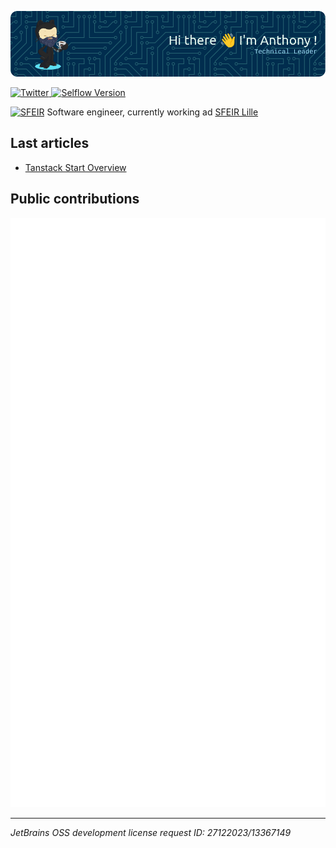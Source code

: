 ![Hi there 👋 I'm Anthony !](./github-banner.png)


<!-- TWITTER -->
<a href="https://twitter.com/AnthonyJhoiro">
  <img
    src="https://img.shields.io/twitter/follow/omBratteng?label=Twitter&logo=twitter&style=flat-square&color=1da1f2&logoColor=ffffff"
    alt="Twitter"
  />
</a>

<!-- Selflow Version -->

<a href="https://github.com/selflow/selflow">
  <img
    src="https://img.shields.io/github/package-json/v/selflow/selflow/main?style=flat-square&color=00ADD8&logoColor=ffffff&label=Selflow%20Version&logo=go"
    alt="Selflow Version"
  />
</a>

<!-- Job -->
<p>
  <a href="https://sfeir.dev"><img src="https://sfeir.com/img/favicon.ico" alt="SFEIR" /></a>
  Software engineer, currently working ad <a href="https://sfeir.com">SFEIR Lille</a>
</p>

## Last articles
- [Tanstack Start Overview](https://www.sfeir.dev/front/tanstack-start-overview/)

## Public contributions

![Metrics](./github-metrics.svg)

---

*JetBrains OSS development license request ID: 27122023/13367149*

